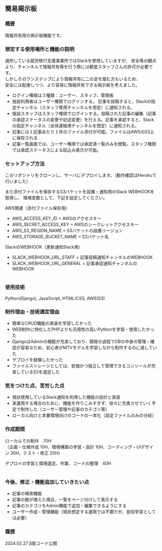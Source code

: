 ## 簡易掲示板

### 概要
情報共有用の掲示板機能です。

### 想定する使用場所と機能の説明
通所している就労移行支援事業所ではSlackを使用していますが、
安全等の観点より、チャンネルで情報共有等を行う際には都度スタッフさんの許可が必要です。  
しかしそのワンステップにより情報共有に二の足を踏む方もいるため、  
安全には配慮しつつ、より容易に情報共有できる掲示板を考えました。

- ログイン権限は３種類：ユーザー、スタッフ、管理者
- 施設利用者はユーザー権限でログインする。
記事を投稿すると、Slackの指定チャンネル（スタッフ専用チャンネルを想定）に通知される。
- 施設スタッフはスタッフ権限でログインする。投稿された記事の編集（記事の承認ステータスの変更や記述変更）を行える。記事を承認すると、Slackの指定チャンネル（全体連絡用チャンネルを想定）に通知される。
- 記事には１記事あたり１件のファイル添付が可能。ファイルはAWSのS3上に保存される
- 記事一覧画面では、ユーザー権限では承認済一覧のみを閲覧。スタッフ権限では承認ステータスによる絞込み表示が可能。

### セットアップ方法
このリポジトリをクローンし、サーバにデプロイします。（動作確認はHerokuで行いました）  

また添付ファイルを保存するS3バケットを設置・通知用のSlack WEBHOOKを取得し、
環境変数として、下記を設定してください。  

AWS関連（添付ファイル保存用）
- AWS_ACCESS_KEY_ID = AWSのアクセスキー
- AWS_SECRET_ACCESS_KEY = AWSのシークレットアクセスキー
- AWS_S3_REGION_NAME = S3バケットの設置リージョン
- AWS_STORAGE_BUCKET_NAME = S3バケット名

SlackのWEBHOOK（更新通知Slack用）
- SLACK_WEBHOOK_URL_STAFF = 記事投稿通知チャンネルのWEBHOOK
- SLACK_WEBHOOK_URL_GENERAL = 記事承認通知チャンネルのWEBHOOK

#

### 使用技術
Python(Django), JavaScript, HTML/CSS, AWS(S3)  

### 制作理由・技術選定理由
- 簡単なCRUD機能の実装を学習したかった
- WEB制作に特化したPHPよりも汎用性の高いPythonを学習・使用したかった
- DjangoはAdminの機能が充実しており、開発の過程でDBの中身の管理・確認が容易なため、初心者がMTVモデルを学習しながら制作するのに適していた
- デプロイを経験したかった
- ファイルストレージとしては、安価かつ独立して管理できるコンソールが充実しているS3を選定した

### 気をつけた点、苦労した点
- 現状使用しているSlack通知を利用した機能の設計と実装
- 実運用する場合のために、機能を作りこみすぎず、徐々に充実させていく予定で制作した（ユーザー管理や記事のカテゴリ等）
- ローカル向けと本番環境向けのコードの一本化（設定ファイルのみの分岐）

### 作成期間
ローカルでの制作　70H  
（企画・仕様作成 10H、環境構築の学習・設計 10H、コーディング・UIデザイン 30H、テスト・修正 20H）  

デプロイの学習と環境選定、作業、コードの整理　40H　

#

### 今後、修正・機能追加していきたい点
- 記事の検索機能
- 記事の数が増えた場合、一覧をページ分けして表示する
- 記事のカテゴリをAdmin機能で追加・編集できるようにする
- ユーザー作成・管理機能（現状想定する運用では不要だが、技術学習としては必要）

### 履歴
2024.02.27 β版コード公開

